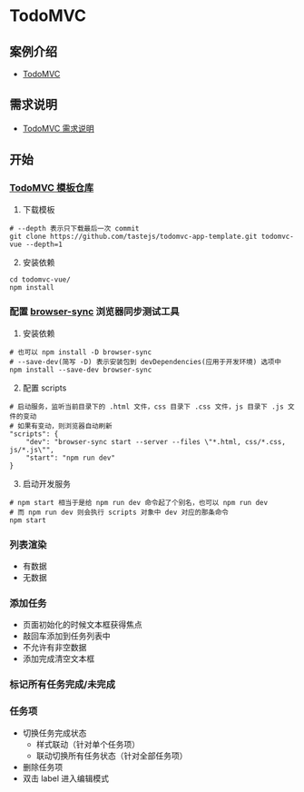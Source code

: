 # TodoMVC

## 案例介绍

* [TodoMVC](http://todomvc.com/)

## 需求说明

* [TodoMVC 需求说明](https://github.com/tastejs/todomvc/blob/master/app-spec.md)

## 开始

### [TodoMVC 模板仓库](https://github.com/tastejs/todomvc-app-template)

1. 下载模板

```shell
# --depth 表示只下载最后一次 commit
git clone https://github.com/tastejs/todomvc-app-template.git todomvc-vue --depth=1
```

2. 安装依赖 

```shell
cd todomvc-vue/
npm install
```

### 配置 [browser-sync](http://www.browsersync.cn/) 浏览器同步测试工具

1. 安装依赖

```shell
# 也可以 npm install -D browser-sync 
# --save-dev(简写 -D) 表示安装包到 devDependencies(应用于开发环境) 选项中
npm install --save-dev browser-sync
```

2. 配置 scripts

```shell
# 启动服务，监听当前目录下的 .html 文件，css 目录下 .css 文件，js 目录下 .js 文件的变动
# 如果有变动，则浏览器自动刷新
"scripts": {
    "dev": "browser-sync start --server --files \"*.html, css/*.css, js/*.js\"",
    "start": "npm run dev"
}
```

3. 启动开发服务

```shell
# npm start 相当于是给 npm run dev 命令起了个别名，也可以 npm run dev
# 而 npm run dev 则会执行 scripts 对象中 dev 对应的那条命令
npm start
```

### 列表渲染

* 有数据
* 无数据

### 添加任务

* 页面初始化的时候文本框获得焦点
* 敲回车添加到任务列表中
* 不允许有非空数据
* 添加完成清空文本框

### 标记所有任务完成/未完成

### 任务项

* 切换任务完成状态
    * 样式联动（针对单个任务项）
    * 联动切换所有任务状态（针对全部任务项）
* 删除任务项
* 双击 label 进入编辑模式






